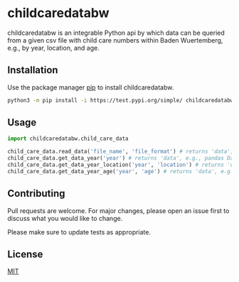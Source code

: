 # childcaredatabw
childcaredatabw is an integrable Python api by which data can be queried from a given csv file with child care numbers within Baden Wuertemberg, e.g., by year, location, and age.

## Installation

Use the package manager [pip](https://pip.pypa.io/en/stable/) to install childcaredatabw. 

```bash
python3 -m pip install -i https://test.pypi.org/simple/ childcaredatabw==0.0.4
```

## Usage

```python
import childcaredatabw.child_care_data

child_care_data.read_data('file_name', 'file_format') # returns 'data', e.g., pandas DataFrame if file_format == csv
child_care_data.get_data_year('year') # returns 'data', e.g., pandas DataFrame if file_format == csv, for a given year
child_care_data.get_data_year_location('year', 'location') # returns 'data', e.g., pandas DataFrame if file_format == csv, for a given year and location
child_care_data.get_data_year_age('year', 'age') # returns 'data', e.g., pandas DataFrame if file_format == csv, for a given year and age
```

## Contributing
Pull requests are welcome. For major changes, please open an issue first to discuss what you would like to change.

Please make sure to update tests as appropriate.

## License
[MIT](https://choosealicense.com/licenses/mit/)